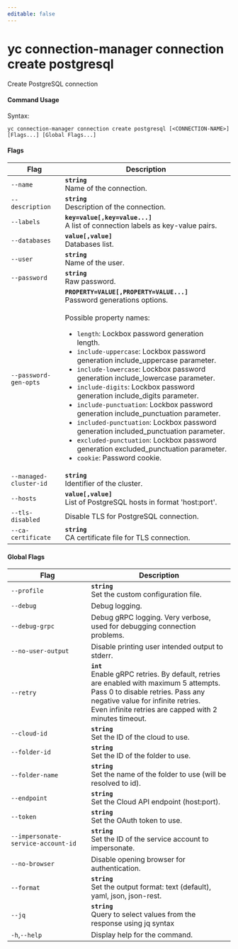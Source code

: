 ```yaml
---
editable: false
---
```


# yc connection-manager connection create postgresql

Create PostgreSQL connection

#### Command Usage

Syntax: 

`yc connection-manager connection create postgresql [<CONNECTION-NAME>] [Flags...] [Global Flags...]`

#### Flags

| Flag | Description |
|----|----|
|`--name`|<b>`string`</b><br/>Name of the connection.|
|`--description`|<b>`string`</b><br/>Description of the connection.|
|`--labels`|<b>`key=value[,key=value...]`</b><br/>A list of connection labels as key-value pairs.|
|`--databases`|<b>`value[,value]`</b><br/>Databases list.|
|`--user`|<b>`string`</b><br/>Name of the user.|
|`--password`|<b>`string`</b><br/>Raw password.|
|`--password-gen-opts`|<b>`PROPERTY=VALUE[,PROPERTY=VALUE...]`</b><br/>Password generations options.<br/><br/>Possible property names:<br/><ul> <li><code>length</code>:     Lockbox password generation length.</li> <li><code>include-uppercase</code>:     Lockbox password generation include_uppercase parameter.</li> <li><code>include-lowercase</code>:     Lockbox password generation include_lowercase parameter.</li> <li><code>include-digits</code>:     Lockbox password generation include_digits parameter.</li> <li><code>include-punctuation</code>:     Lockbox password generation include_punctuation parameter.</li> <li><code>included-punctuation</code>:     Lockbox password generation included_punctuation parameter.</li> <li><code>excluded-punctuation</code>:     Lockbox password generation excluded_punctuation parameter.</li> <li><code>cookie</code>:     Password cookie.</li> </ul>|
|`--managed-cluster-id`|<b>`string`</b><br/>Identifier of the cluster.|
|`--hosts`|<b>`value[,value]`</b><br/>List of PostgreSQL hosts in format 'host:port'.|
|`--tls-disabled`|Disable TLS for PostgreSQL connection.|
|`--ca-certificate`|<b>`string`</b><br/>CA certificate file for TLS connection.|

#### Global Flags

| Flag | Description |
|----|----|
|`--profile`|<b>`string`</b><br/>Set the custom configuration file.|
|`--debug`|Debug logging.|
|`--debug-grpc`|Debug gRPC logging. Very verbose, used for debugging connection problems.|
|`--no-user-output`|Disable printing user intended output to stderr.|
|`--retry`|<b>`int`</b><br/>Enable gRPC retries. By default, retries are enabled with maximum 5 attempts.<br/>Pass 0 to disable retries. Pass any negative value for infinite retries.<br/>Even infinite retries are capped with 2 minutes timeout.|
|`--cloud-id`|<b>`string`</b><br/>Set the ID of the cloud to use.|
|`--folder-id`|<b>`string`</b><br/>Set the ID of the folder to use.|
|`--folder-name`|<b>`string`</b><br/>Set the name of the folder to use (will be resolved to id).|
|`--endpoint`|<b>`string`</b><br/>Set the Cloud API endpoint (host:port).|
|`--token`|<b>`string`</b><br/>Set the OAuth token to use.|
|`--impersonate-service-account-id`|<b>`string`</b><br/>Set the ID of the service account to impersonate.|
|`--no-browser`|Disable opening browser for authentication.|
|`--format`|<b>`string`</b><br/>Set the output format: text (default), yaml, json, json-rest.|
|`--jq`|<b>`string`</b><br/>Query to select values from the response using jq syntax|
|`-h`,`--help`|Display help for the command.|
